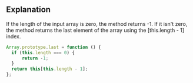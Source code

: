 
## Explanation

If the length of the input array is zero, the method returns -1. If it isn't zero, the method returns the last element of the array using the [this.length - 1] index.


```js
Array.prototype.last = function () {
  if (this.length === 0) {
      return -1;
  }
  return this[this.length - 1];
};

```